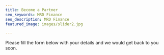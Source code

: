 ```yaml
---
title: Become a Partner
seo_keywords: MRD Finance
seo_description: MRD Finance
featured_image: images/slider2.jpg

---
```

Please fill the form below with your details and we would get back to you soon.
